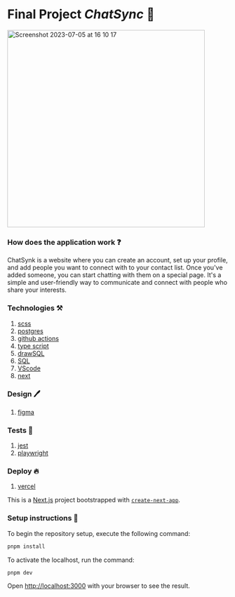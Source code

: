 # Final Project ***ChatSync*** 💬

<img width="450" alt="Screenshot 2023-07-05 at 16 10 17" src="https://github.com/butterfly-123/final-project/assets/58802893/16de6936-5b0d-4ab5-a627-1c8471d65576">

### How does the application work ❓

ChatSynk is a website where you can create an account, set up your profile, and add people you want to connect with to your contact list. Once you've added someone, you can start chatting with them on a special page. It's a simple and user-friendly way to communicate and connect with people who share your interests.

### Technologies ⚒️

1. [scss](https://www.npmjs.com/package/sass)
2. [postgres](https://www.npmjs.com/package/postgres)
3. [github actions](https://docs.github.com/en/actions)
4. [type script](https://www.typescriptlang.org/)
5. [drawSQL](https://drawsql.app/)
6. [SQL](https://www.geeksforgeeks.org/structured-query-language/)
7. [VScode](https://code.visualstudio.com/)
8. [next](https://nextjs.org/)

### Design 🖊️

1. [figma](https://www.figma.com/)

### Tests 📝

1. [jest](https://www.npmjs.com/package/jest)
2. [playwright](https://www.npmjs.com/package/playwright)


### Deploy 🔥

1. [vercel](https://vercel.com)


This is a [Next.js](https://nextjs.org/) project bootstrapped with [`create-next-app`](https://github.com/vercel/next.js/tree/canary/packages/create-next-app).

### Setup instructions 🧐

To begin the repository setup, execute the following command:

```bash
pnpm install
```

To activate the localhost, run the command:

```bash
pnpm dev
```

Open [http://localhost:3000](http://localhost:3000) with your browser to see the result.
